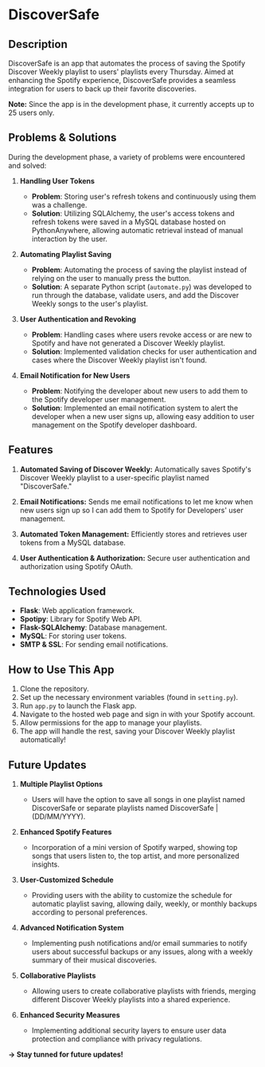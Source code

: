 # DiscoverSafe

## Description
DiscoverSafe is an app that automates the process of saving the Spotify Discover Weekly playlist to users' playlists every Thursday. Aimed at enhancing the Spotify experience, DiscoverSafe provides a seamless integration for users to back up their favorite discoveries.

**Note:** Since the app is in the development phase, it currently accepts up to 25 users only.

## Problems & Solutions
During the development phase, a variety of problems were encountered and solved:

1. **Handling User Tokens**
    - **Problem**: Storing user's refresh tokens and continuously using them was a challenge.
    - **Solution**: Utilizing SQLAlchemy, the user's access tokens and refresh tokens were saved in a MySQL database hosted on PythonAnywhere, allowing automatic retrieval instead of manual interaction by the user.

2. **Automating Playlist Saving**
    - **Problem**: Automating the process of saving the playlist instead of relying on the user to manually press the button.
    - **Solution**: A separate Python script (`automate.py`) was developed to run through the database, validate users, and add the Discover Weekly songs to the user's playlist.

3. **User Authentication and Revoking**
    - **Problem**: Handling cases where users revoke access or are new to Spotify and have not generated a Discover Weekly playlist.
    - **Solution**: Implemented validation checks for user authentication and cases where the Discover Weekly playlist isn't found.

4. **Email Notification for New Users**
    - **Problem**: Notifying the developer about new users to add them to the Spotify developer user management.
    - **Solution**: Implemented an email notification system to alert the developer when a new user signs up, allowing easy addition to user management on the Spotify developer dashboard.


## Features
1. **Automated Saving of Discover Weekly:** Automatically saves Spotify's Discover Weekly playlist to a user-specific playlist named "DiscoverSafe."
   
2. **Email Notifications:** Sends me email notifications to let me know when new users sign up so I can add them to Spotify for Developers' user management.
   
3. **Automated Token Management:** Efficiently stores and retrieves user tokens from a MySQL database.
   
4. **User Authentication & Authorization:** Secure user authentication and authorization using Spotify OAuth.

## Technologies Used
- **Flask**: Web application framework.
- **Spotipy**: Library for Spotify Web API.
- **Flask-SQLAlchemy**: Database management.
- **MySQL**: For storing user tokens.
- **SMTP & SSL**: For sending email notifications.

## How to Use This App
1. Clone the repository.
2. Set up the necessary environment variables (found in `setting.py`).
3. Run `app.py` to launch the Flask app.
4. Navigate to the hosted web page and sign in with your Spotify account.
5. Allow permissions for the app to manage your playlists.
6. The app will handle the rest, saving your Discover Weekly playlist automatically!

## Future Updates
1. **Multiple Playlist Options**
   - Users will have the option to save all songs in one playlist named DiscoverSafe or separate playlists named DiscoverSafe | (DD/MM/YYYY).
     
2. **Enhanced Spotify Features**
   - Incorporation of a mini version of Spotify warped, showing top songs that users listen to, the top artist, and more personalized insights.
     
3. **User-Customized Schedule**
   - Providing users with the ability to customize the schedule for automatic playlist saving, allowing daily, weekly, or monthly backups according to personal preferences.
     
4. **Advanced Notification System**
   - Implementing push notifications and/or email summaries to notify users about successful backups or any issues, along with a weekly summary of their musical discoveries.
     
5. **Collaborative Playlists**
    - Allowing users to create collaborative playlists with friends, merging different Discover Weekly playlists into a shared experience.
      
6. **Enhanced Security Measures**
    - Implementing additional security layers to ensure user data protection and compliance with privacy regulations.


**-> Stay tunned for future updates!**

